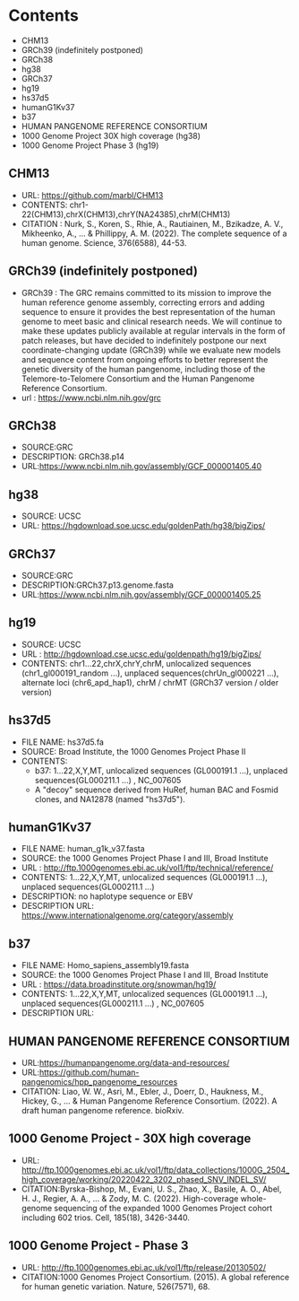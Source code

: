 # Contents
- CHM13
- GRCh39 (indefinitely postponed)
- GRCh38
- hg38
- GRCh37
- hg19
- hs37d5
- humanG1Kv37
- b37
- HUMAN PANGENOME REFERENCE CONSORTIUM
- 1000 Genome Project  30X high coverage (hg38)
- 1000 Genome Project  Phase 3 (hg19)
 

## CHM13
- URL: https://github.com/marbl/CHM13
- CONTENTS: chr1-22(CHM13),chrX(CHM13),chrY(NA24385),chrM(CHM13)
- CITATION : Nurk, S., Koren, S., Rhie, A., Rautiainen, M., Bzikadze, A. V., Mikheenko, A., ... & Phillippy, A. M. (2022). The complete sequence of a human genome. Science, 376(6588), 44-53.

## GRCh39 (indefinitely postponed)
- GRCh39 : The GRC remains committed to its mission to improve the human reference genome assembly, correcting errors and adding sequence to ensure it provides the best representation of the human genome to meet basic and clinical research needs. We will continue to make these updates publicly available at regular intervals in the form of patch releases, but have decided to indefinitely postpone our next coordinate-changing update (GRCh39) while we evaluate new models and sequence content from ongoing efforts to better represent the genetic diversity of the human pangenome, including those of the Telemore-to-Telomere Consortium and the Human Pangenome Reference Consortium.
- url : https://www.ncbi.nlm.nih.gov/grc

## GRCh38
- SOURCE:GRC
- DESCRIPTION: GRCh38.p14
- URL:https://www.ncbi.nlm.nih.gov/assembly/GCF_000001405.40

## hg38
- SOURCE: UCSC
- URL: https://hgdownload.soe.ucsc.edu/goldenPath/hg38/bigZips/

## GRCh37 
- SOURCE:GRC
- DESCRIPTION:GRCh37.p13.genome.fasta
- URL:https://www.ncbi.nlm.nih.gov/assembly/GCF_000001405.25

## hg19 
- SOURCE: UCSC
- URL : http://hgdownload.cse.ucsc.edu/goldenpath/hg19/bigZips/
- CONTENTS: chr1...22,chrX,chrY,chrM, unlocalized sequences (chr1_gl000191_random ...),  unplaced sequences(chrUn_gl000221 ...), alternate loci (chr6_apd_hap1), chrM / chrMT (GRCh37 version / older version)

## hs37d5
- FILE NAME: hs37d5.fa
- SOURCE: Broad Institute, the 1000 Genomes Project Phase II
- CONTENTS: 
  - b37: 1...22,X,Y,MT, unlocalized sequences (GL000191.1 ...),  unplaced sequences(GL000211.1 ...) , NC_007605 
  - A "decoy" sequence derived from HuRef, human BAC and Fosmid clones, and NA12878 (named "hs37d5").

## humanG1Kv37 
- FILE NAME: human_g1k_v37.fasta
- SOURCE: the 1000 Genomes Project Phase I and III, Broad Institute
- URL : http://ftp.1000genomes.ebi.ac.uk/vol1/ftp/technical/reference/
- CONTENTS: 1...22,X,Y,MT, unlocalized sequences (GL000191.1 ...),  unplaced sequences(GL000211.1 ...)
- DESCRIPTION: no haplotype sequence or EBV
- DESCRIPTION URL: https://www.internationalgenome.org/category/assembly

## b37
- FILE NAME: Homo_sapiens_assembly19.fasta
- SOURCE: the 1000 Genomes Project Phase I and III, Broad Institute
- URL : https://data.broadinstitute.org/snowman/hg19/
- CONTENTS: 1...22,X,Y,MT, unlocalized sequences (GL000191.1 ...),  unplaced sequences(GL000211.1 ...) , NC_007605
- DESCRIPTION URL:

## HUMAN PANGENOME REFERENCE CONSORTIUM
- URL:https://humanpangenome.org/data-and-resources/
- URL:https://github.com/human-pangenomics/hpp_pangenome_resources
- CITATION: Liao, W. W., Asri, M., Ebler, J., Doerr, D., Haukness, M., Hickey, G., ... & Human Pangenome Reference Consortium. (2022). A draft human pangenome reference. bioRxiv.

## 1000 Genome Project - 30X high coverage
- URL: http://ftp.1000genomes.ebi.ac.uk/vol1/ftp/data_collections/1000G_2504_high_coverage/working/20220422_3202_phased_SNV_INDEL_SV/
- CITATION:Byrska-Bishop, M., Evani, U. S., Zhao, X., Basile, A. O., Abel, H. J., Regier, A. A., ... & Zody, M. C. (2022). High-coverage whole-genome sequencing of the expanded 1000 Genomes Project cohort including 602 trios. Cell, 185(18), 3426-3440.

## 1000 Genome Project - Phase 3
- URL: http://ftp.1000genomes.ebi.ac.uk/vol1/ftp/release/20130502/
- CITATION:1000 Genomes Project Consortium. (2015). A global reference for human genetic variation. Nature, 526(7571), 68.
